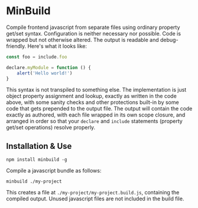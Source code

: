 # MinBuild

Compile frontend javascript from separate files using ordinary property get/set syntax. Configuration is neither necessary nor possible. Code is wrapped but not otherwise altered. The output is readable and debug-friendly. Here's what it looks like:

```js
const foo = include.foo

declare.myModule = function () {
    alert('Hello world!')
}
```

This syntax is not transpiled to something else. The implementation is just object property assignment and lookup, exactly as written in the code above, with some sanity checks and other protections built-in by some code that gets prepended to the output file. The output will contain the code exactly as authored, with each file wrapped in its own scope closure, and arranged in order so that your `declare` and `include` statements (property get/set operations) resolve properly.

## Installation & Use

```shell
npm install minbuild -g
```

Compile a javascript bundle as follows:

```shell
minbuild ./my-project
```

This creates a file at `./my-project/my-project.build.js`, containing the compiled output. Unused javascript files are not included in the build file.
